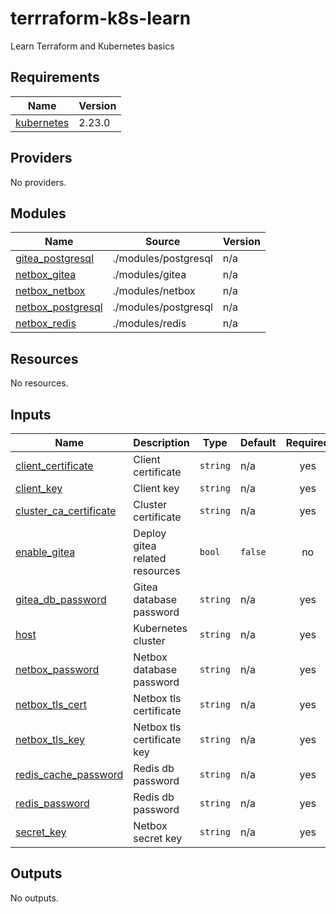 # terrraform-k8s-learn
Learn Terraform and Kubernetes basics

<!-- BEGIN_TF_DOCS -->
## Requirements

| Name | Version |
|------|---------|
| <a name="requirement_kubernetes"></a> [kubernetes](#requirement\_kubernetes) | 2.23.0 |

## Providers

No providers.

## Modules

| Name | Source | Version |
|------|--------|---------|
| <a name="module_gitea_postgresql"></a> [gitea\_postgresql](#module\_gitea\_postgresql) | ./modules/postgresql | n/a |
| <a name="module_netbox_gitea"></a> [netbox\_gitea](#module\_netbox\_gitea) | ./modules/gitea | n/a |
| <a name="module_netbox_netbox"></a> [netbox\_netbox](#module\_netbox\_netbox) | ./modules/netbox | n/a |
| <a name="module_netbox_postgresql"></a> [netbox\_postgresql](#module\_netbox\_postgresql) | ./modules/postgresql | n/a |
| <a name="module_netbox_redis"></a> [netbox\_redis](#module\_netbox\_redis) | ./modules/redis | n/a |

## Resources

No resources.

## Inputs

| Name | Description | Type | Default | Required |
|------|-------------|------|---------|:--------:|
| <a name="input_client_certificate"></a> [client\_certificate](#input\_client\_certificate) | Client certificate | `string` | n/a | yes |
| <a name="input_client_key"></a> [client\_key](#input\_client\_key) | Client key | `string` | n/a | yes |
| <a name="input_cluster_ca_certificate"></a> [cluster\_ca\_certificate](#input\_cluster\_ca\_certificate) | Cluster certificate | `string` | n/a | yes |
| <a name="input_enable_gitea"></a> [enable\_gitea](#input\_enable\_gitea) | Deploy gitea related resources | `bool` | `false` | no |
| <a name="input_gitea_db_password"></a> [gitea\_db\_password](#input\_gitea\_db\_password) | Gitea database password | `string` | n/a | yes |
| <a name="input_host"></a> [host](#input\_host) | Kubernetes cluster | `string` | n/a | yes |
| <a name="input_netbox_password"></a> [netbox\_password](#input\_netbox\_password) | Netbox database password | `string` | n/a | yes |
| <a name="input_netbox_tls_cert"></a> [netbox\_tls\_cert](#input\_netbox\_tls\_cert) | Netbox tls certificate | `string` | n/a | yes |
| <a name="input_netbox_tls_key"></a> [netbox\_tls\_key](#input\_netbox\_tls\_key) | Netbox tls certificate key | `string` | n/a | yes |
| <a name="input_redis_cache_password"></a> [redis\_cache\_password](#input\_redis\_cache\_password) | Redis db password | `string` | n/a | yes |
| <a name="input_redis_password"></a> [redis\_password](#input\_redis\_password) | Redis db password | `string` | n/a | yes |
| <a name="input_secret_key"></a> [secret\_key](#input\_secret\_key) | Netbox secret key | `string` | n/a | yes |

## Outputs

No outputs.
<!-- END_TF_DOCS -->